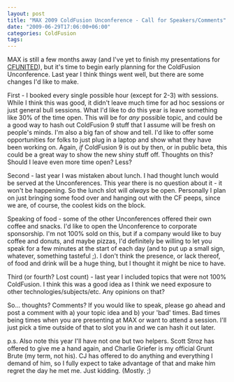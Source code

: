 ```yaml
---
layout: post
title: "MAX 2009 ColdFusion Unconference - Call for Speakers/Comments"
date: "2009-06-29T17:06:00+06:00"
categories: ColdFusion 
tags: 
---
```


MAX is still a few months away (and I've yet to finish my presentations for <a href="http://www.cfunited.com">CFUNITED</a>), but it's time to begin early planning for the ColdFusion Unconference. Last year I think things went well, but there are some changes I'd like to make.

First - I booked every single possible hour (except for 2-3) with sessions. While I think this was good, it didn't leave much time for ad hoc sessions or just general bull sessions. What I'd like to do this year is leave something like 30% of the time open. This will be for <i>any</i> possible topic, and could be a good way to hash out ColdFusion 9 stuff that I assume will be fresh on people's minds. I'm also a big fan of show and tell. I'd like to offer some opportunities for folks to just plug in a laptop and show what they have been working on. Again, <i>if</i> ColdFusion 9 is out by then, or in public beta, this could be a great way to show the new shiny stuff off. Thoughts on this? Should I leave even more time open? Less?

Second - last year I was mistaken about lunch. I had thought lunch would be served at the Unconferences. This year there is no question about it - it won't be happening. So the lunch slot will <i>always</i> be open. Personally I plan on just bringing some food over and hanging out with the CF peeps, since we are, of course, the coolest kids on the block.

Speaking of food - some of the other Unconferences offered their own coffee and snacks. I'd like to open the Unconference to corporate sponsorship. I'm not 100% sold on this, but if a company would like to buy coffee and donuts, and maybe pizzas, I'd definitely be willing to let you speak for a few minutes at the start of each day (and to put up a small sign, whatever, something tasteful ;). I don't think the presence, or lack thereof, of food and drink will be a huge thing, but I thought it might be nice to have.

Third (or fourth? Lost count) - last year I included topics that were not 100% ColdFusion. I think this was a good idea as I think we need exposure to other technologies/subjects/etc. Any opinions on that? 

So... thoughts? Comments? If you would like to speak, please go ahead and post a comment with a) your topic idea and b) your 'bad' times. Bad times being times when you are presenting at MAX or want to attend a session. I'll just pick a time outside of that to slot you in and we can hash it out later.

p.s. Also note this year I'll have not one but two helpers. Scott Stroz has offered to give me a hand again, and Charlie Griefer is my official Grunt Brute (my term, not his). CJ has offered to do anything and everything I demand of him, so I fully expect to take advantage of that and make him regret the day he met me. Just kidding. (Mostly. ;)